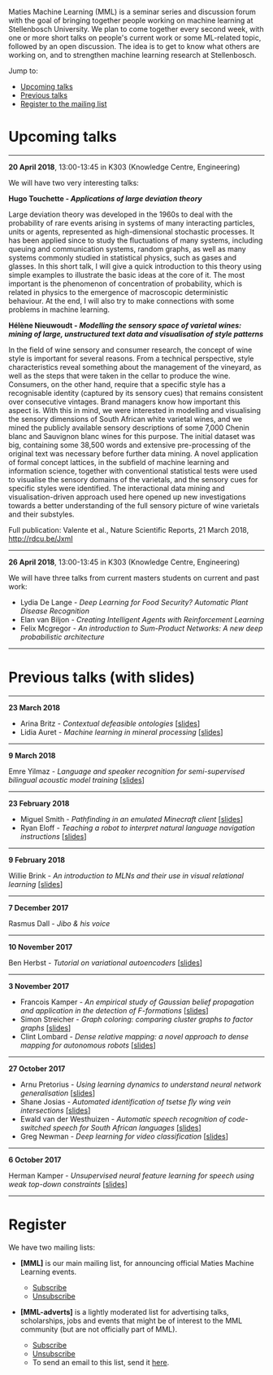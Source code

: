 Maties Machine Learning (MML) is a seminar series and discussion forum with the goal of bringing together people working on machine learning at Stellenbosch University. We plan to come together every second week, with one or more short talks on people's current work or some ML-related topic, followed by an open discussion. The idea is to get to know what others are working on, and to strengthen machine learning research at Stellenbosch.

Jump to:

- [Upcoming talks](#upcoming-talks)
- [Previous talks](#previous-talks-with-slides)
- [Register to the mailing list](#register)


# Upcoming talks

* * *

**20 April 2018**, 13:00-13:45 in K303 (Knowledge Centre, Engineering)

We will have two very interesting talks:

**Hugo Touchette - _Applications of large deviation theory_**

Large deviation theory was developed in the 1960s to deal with the probability of rare events arising in systems of many interacting particles, units or agents, represented as high-dimensional stochastic processes. It has been applied since to study the fluctuations of many systems, including queuing and communication systems, random graphs, as well as many systems commonly studied in statistical physics, such as gases and glasses. In this short talk, I will give a quick introduction to this theory using simple examples to illustrate the basic ideas at the core of it. The most important is the phenomenon of concentration of probability, which is related in physics to the emergence of macroscopic deterministic behaviour. At the end, I will also try to make connections with some problems in machine learning.

**Hélène Nieuwoudt - _Modelling the sensory space of varietal wines: mining of large, unstructured text data and visualisation of style patterns_**

In the field of wine sensory and consumer research, the concept of wine style is important for several reasons. From a technical perspective,  style characteristics reveal something about the management of the vineyard, as well as the steps that were taken in the cellar to produce the wine. Consumers, on the other hand, require that a specific style has a recognisable identity (captured by its sensory cues) that remains consistent over consecutive vintages. Brand managers know how important this aspect is. With this in mind, we were interested in modelling and visualising the sensory dimensions of South African white varietal wines, and we mined the publicly available sensory descriptions of some 7,000 Chenin blanc and Sauvignon blanc wines for this purpose. The initial dataset was big, containing some 38,500 words and extensive pre-processing of the original text was necessary before further data mining. A novel application of formal concept lattices, in the subfield of machine learning and information science, together with conventional statistical tests were used to visualise the sensory domains of the varietals, and the sensory cues for specific styles were identified. The interactional data mining and visualisation-driven approach used here opened up new investigations towards a better understanding of the full sensory picture of wine varietals and their substyles.

 Full publication: Valente et al., Nature Scientific Reports, 21 March 2018, <http://rdcu.be/JxmI>

* * *

**26 April 2018**, 13:00-13:45 in K303 (Knowledge Centre, Engineering)

We will have three talks from current masters students on current and past work:

- Lydia De Lange - _Deep Learning for Food Security? Automatic Plant Disease Recognition_
- Elan van Biljon - _Creating Intelligent Agents with Reinforcement Learning_
- Felix Mcgregor - _An introduction to Sum-Product Networks: A new deep probabilistic architecture_

* * *

# Previous talks (with slides)

* * *

**23 March 2018**

- Arina Britz - _Contextual defeasible ontologies_ [[slides](slides/2018-03-23_britz.pdf)]
- Lidia Auret - _Machine learning in mineral processing_ [[slides](slides/2018-03-23_auret.pdf)]

* * *

**9 March 2018**

Emre Yilmaz - _Language and speaker recognition for semi-supervised bilingual acoustic model training_ [[slides](slides/2018-03-09_yilmaz.pptx)]

* * *

**23 February 2018**

- Miguel Smith - _Pathfinding in an emulated Minecraft client_ [[slides](slides/2018-02-23_smith.pdf)]
- Ryan Eloff - _Teaching a robot  to interpret natural language navigation instructions_ [[slides](slides/2018-02-23_eloff.pdf)]

* * *

**9 February 2018**

Willie Brink - _An introduction to MLNs and their use in visual relational learning_ [[slides](slides/2018-02-09_brink.pdf)]

* * *

**7 December 2017**

Rasmus Dall - _Jibo & his voice_

* * *

**10 November 2017**

Ben Herbst - _Tutorial on variational autoencoders_ [[slides](slides/2017-11-10_herbst.pdf)]

* * *

**3 November 2017**

- Francois Kamper - _An empirical study of Gaussian belief propagation and application in the detection of F-formations_ [[slides](slides/2017-11-03_kamper.pdf)]
- Simon Streicher - _Graph coloring: comparing cluster graphs to factor graphs_ [[slides](slides/2017-11-03_streicher.pdf)]
- Clint Lombard - _Dense relative mapping: a novel approach to dense mapping for autonomous robots_ [[slides](slides/2017-11-03_lombard.pdf)]

* * *

**27 October 2017**

- Arnu Pretorius - _Using learning dynamics to understand neural network generalisation_ [[slides](slides/2017-10-27_pretorius.pdf)]
- Shane Josias - _Automated identification of tsetse fly wing vein intersections_ [[slides](slides/2017-10-27_josias.pdf)]
- Ewald van der Westhuizen - _Automatic speech recognition of code-switched speech for South African languages_ [[slides](slides/2017-10-27_vanderwesthuizen.pptx)]
- Greg Newman - _Deep learning for video classification_ [[slides](slides/2017-10-27_newman.pdf)]

* * *

**6 October 2017**

Herman Kamper - _Unsupervised neural feature learning for speech using weak top-down constraints_ [[slides](slides/2017-10-06_kamper.pdf)]

* * *

# Register

We have two mailing lists:

- **[MML]** is our main mailing list, for announcing official Maties Machine Learning events.

    - [Subscribe](https://sympa.sun.ac.za/sympa/subscribe/mml)
    - [Unsubscribe](https://sympa.sun.ac.za/sympa/signoff/mml)

- **[MML-adverts]** is a lightly moderated list for advertising talks, scholarships, jobs and events that might be of interest to the MML community (but are not officially part of MML).

    - [Subscribe](https://sympa.sun.ac.za/sympa/subscribe/mml-adverts)
    - [Unsubscribe](https://sympa.sun.ac.za/sympa/signoff/mml-adverts)
    - To send an email to this list, send it <a href="mailto:mml-adverts [at] sympa [dot] sun [dot] ac [dot] za">here</a>.


